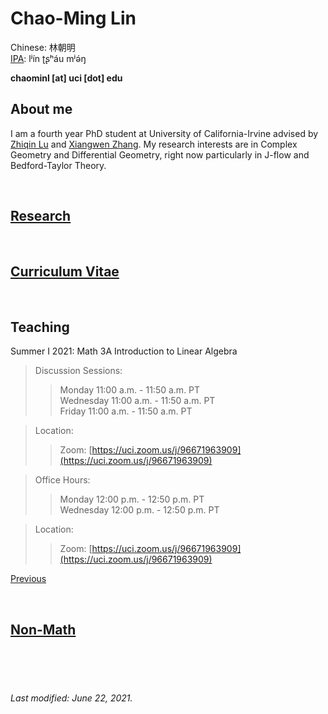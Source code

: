 # Chao-Ming Lin
Chinese: 林朝明    
[IPA](https://en.wikipedia.org/wiki/Help:IPA/Mandarin): lʲín ʈʂʰáu mʲə́ŋ 

**chaominl [at] uci [dot] edu**


## About me
I am a fourth year PhD student at University of California-Irvine advised by [Zhiqin Lu](https://www.math.uci.edu/~zlu/) and [Xiangwen Zhang](https://www.math.uci.edu/~xiangwen/). My research interests are in Complex Geometry and Differential Geometry, right now particularly in J-flow and Bedford-Taylor Theory.

<br />


## [Research](https://chaominl.github.io/Research)

<br />


## [Curriculum Vitae](https://chaominl.github.io/CV)   

<br />


## Teaching
Summer I 2021: Math 3A Introduction to Linear Algebra
> Discussion Sessions: 
>> Monday 11:00 a.m. - 11:50 a.m. PT   
>> Wednesday 11:00 a.m. - 11:50 a.m. PT   
>> Friday 11:00 a.m. - 11:50 a.m. PT 

> Location: 
>> Zoom: [https://uci.zoom.us/j/96671963909](https://uci.zoom.us/j/96671963909)

> Office Hours: 
>> Monday 12:00 p.m. - 12:50 p.m. PT   
>> Wednesday 12:00 p.m. - 12:50 p.m. PT   

> Location: 
>> Zoom: [https://uci.zoom.us/j/96671963909](https://uci.zoom.us/j/96671963909)




[Previous](https://chaominl.github.io/TeachingExperience)

<br />


## [Non-Math](https://chaominl.github.io/recreation)

<br />
<br />
<br />


###### Last modified: June 22, 2021.
